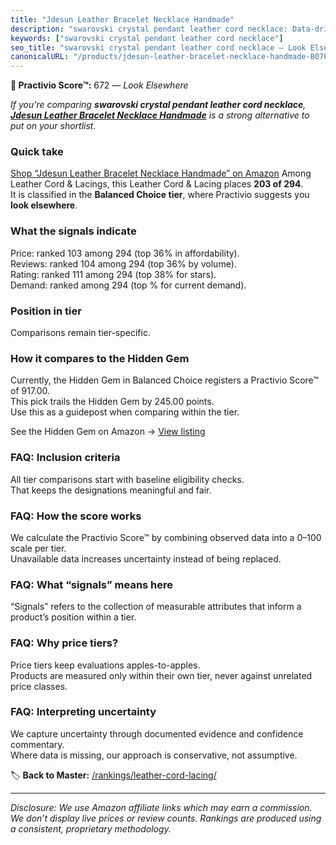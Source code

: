 ```yaml
---
title: "Jdesun Leather Bracelet Necklace Handmade"
description: "swarovski crystal pendant leather cord necklace: Data-driven ranking using the Practivio Score™. Positioned by quality, value, demand, findability, momentum."
keywords: ["swarovski crystal pendant leather cord necklace"]
seo_title: "swarovski crystal pendant leather cord necklace — Look Elsewhere (2025)"
canonicalURL: "/products/jdesun-leather-bracelet-necklace-handmade-B07PMBJPR5/"
---
```


**🚫 Practivio Score™:** 672 — _Look Elsewhere_


*If you're comparing **swarovski crystal pendant leather cord necklace**, **[Jdesun Leather Bracelet Necklace Handmade](https://www.amazon.com/dp/B07PMBJPR5?tag=practivio-20)** is a strong alternative to put on your shortlist.*
### Quick take
[Shop “Jdesun Leather Bracelet Necklace Handmade” on Amazon](https://www.amazon.com/dp/B07PMBJPR5?tag=practivio-20)
Among Leather Cord & Lacings, this Leather Cord & Lacing places **203 of 294**.  
It is classified in the **Balanced Choice tier**, where Practivio suggests you **look elsewhere**.

### What the signals indicate
Price: ranked 103 among 294 (top 36% in affordability).  
Reviews: ranked 104 among 294 (top 36% by volume).  
Rating: ranked 111 among 294 (top 38% for stars).  
Demand: ranked  among 294 (top % for current demand).

### Position in tier
Comparisons remain tier-specific.

### How it compares to the Hidden Gem
Currently, the Hidden Gem in Balanced Choice registers a Practivio Score™ of 917.00.  
This pick trails the Hidden Gem by 245.00 points.  
Use this as a guidepost when comparing within the tier.  

See the Hidden Gem on Amazon → [View listing](https://www.amazon.com/dp/B07KWRWNR9?tag=practivio-20)

### FAQ: Inclusion criteria
All tier comparisons start with baseline eligibility checks.  
That keeps the designations meaningful and fair.

### FAQ: How the score works
We calculate the Practivio Score™ by combining observed data into a 0–100 scale per tier.  
Unavailable data increases uncertainty instead of being replaced.

### FAQ: What “signals” means here
“Signals” refers to the collection of measurable attributes that inform a product’s position within a tier.

### FAQ: Why price tiers?
Price tiers keep evaluations apples-to-apples.  
Products are measured only within their own tier, never against unrelated price classes.

### FAQ: Interpreting uncertainty
We capture uncertainty through documented evidence and confidence commentary.  
Where data is missing, our approach is conservative, not assumptive.


🏷️ **Back to Master:** [/rankings/leather-cord-lacing/](/rankings/leather-cord-lacing/)

---
_Disclosure: We use Amazon affiliate links which may earn a commission. We don’t display live prices or review counts. Rankings are produced using a consistent, proprietary methodology._
